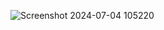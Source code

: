 
![Screenshot 2024-07-04 105220](https://github.com/Arunabhagit/Speech-Emotion-Recognition/assets/149260480/0da8f94e-1d06-4204-aa7d-0f77f51d3e74)
